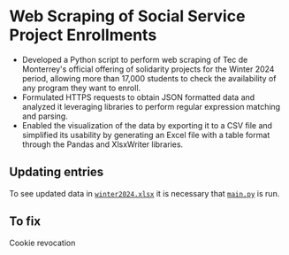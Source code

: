 # Web Scraping of Social Service Project Enrollments

* Developed a Python script to perform web scraping of Tec de Monterrey's official offering of solidarity projects for the Winter 2024 period, allowing more than 17,000 students to check the availability of any program they want to enroll.
* Formulated HTTPS requests to obtain JSON formatted data and analyzed it leveraging libraries to perform regular expression matching and parsing.
* Enabled the visualization of the data by exporting it to a CSV file and simplified its usability by generating an Excel file with a table format through the Pandas and XlsxWriter libraries.

## Updating entries

To see updated data in [`winter2024.xlsx`](./winter2024.xlsx) it is necessary that [`main.py`](./main.py) is run.

## To fix

Cookie revocation